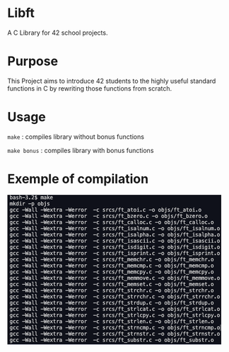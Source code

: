 # Libft

A C Library for 42 school projects.

# Purpose

This Project aims to introduce 42 students to the highly useful standard functions in C by rewriting those functions from scratch.

# Usage

``make`` : compiles library without bonus functions

``make bonus`` : compiles library with bonus functions

# Exemple of compilation

![Example Image](doc/compilation.png)